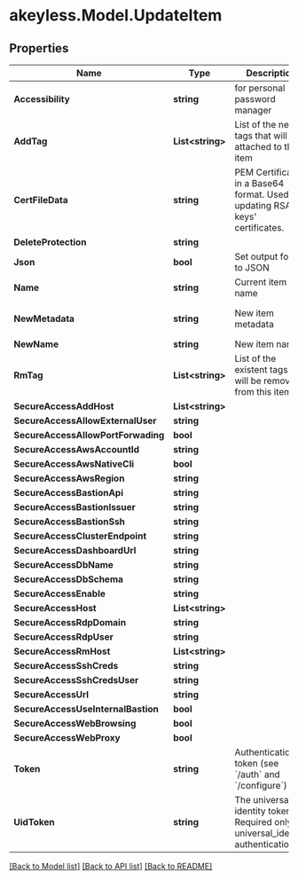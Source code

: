 # akeyless.Model.UpdateItem

## Properties

Name | Type | Description | Notes
------------ | ------------- | ------------- | -------------
**Accessibility** | **string** | for personal password manager | [optional] 
**AddTag** | **List&lt;string&gt;** | List of the new tags that will be attached to this item | [optional] 
**CertFileData** | **string** | PEM Certificate in a Base64 format. Used for updating RSA keys&#39; certificates. | [optional] 
**DeleteProtection** | **string** |  | [optional] 
**Json** | **bool** | Set output format to JSON | [optional] 
**Name** | **string** | Current item name | 
**NewMetadata** | **string** | New item metadata | [optional] [default to "default_metadata"]
**NewName** | **string** | New item name | [optional] 
**RmTag** | **List&lt;string&gt;** | List of the existent tags that will be removed from this item | [optional] 
**SecureAccessAddHost** | **List&lt;string&gt;** |  | [optional] 
**SecureAccessAllowExternalUser** | **string** |  | [optional] 
**SecureAccessAllowPortForwading** | **bool** |  | [optional] 
**SecureAccessAwsAccountId** | **string** |  | [optional] 
**SecureAccessAwsNativeCli** | **bool** |  | [optional] 
**SecureAccessAwsRegion** | **string** |  | [optional] 
**SecureAccessBastionApi** | **string** |  | [optional] 
**SecureAccessBastionIssuer** | **string** |  | [optional] 
**SecureAccessBastionSsh** | **string** |  | [optional] 
**SecureAccessClusterEndpoint** | **string** |  | [optional] 
**SecureAccessDashboardUrl** | **string** |  | [optional] 
**SecureAccessDbName** | **string** |  | [optional] 
**SecureAccessDbSchema** | **string** |  | [optional] 
**SecureAccessEnable** | **string** |  | [optional] 
**SecureAccessHost** | **List&lt;string&gt;** |  | [optional] 
**SecureAccessRdpDomain** | **string** |  | [optional] 
**SecureAccessRdpUser** | **string** |  | [optional] 
**SecureAccessRmHost** | **List&lt;string&gt;** |  | [optional] 
**SecureAccessSshCreds** | **string** |  | [optional] 
**SecureAccessSshCredsUser** | **string** |  | [optional] 
**SecureAccessUrl** | **string** |  | [optional] 
**SecureAccessUseInternalBastion** | **bool** |  | [optional] 
**SecureAccessWebBrowsing** | **bool** |  | [optional] 
**SecureAccessWebProxy** | **bool** |  | [optional] 
**Token** | **string** | Authentication token (see &#x60;/auth&#x60; and &#x60;/configure&#x60;) | [optional] 
**UidToken** | **string** | The universal identity token, Required only for universal_identity authentication | [optional] 

[[Back to Model list]](../README.md#documentation-for-models) [[Back to API list]](../README.md#documentation-for-api-endpoints) [[Back to README]](../README.md)

